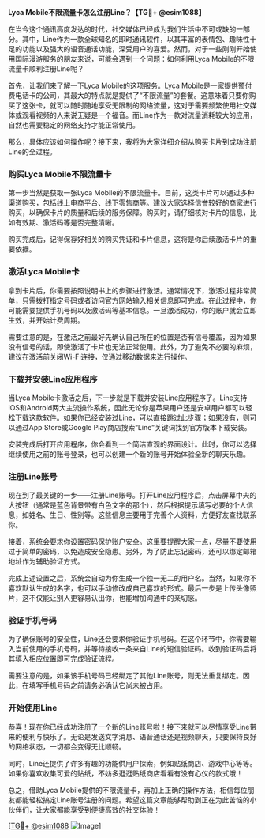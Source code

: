 **Lyca Mobile不限流量卡怎么注册Line？【TG💪+ @esim1088】**

在当今这个通讯高度发达的时代，社交媒体已经成为我们生活中不可或缺的一部分。其中，Line作为一款全球知名的即时通讯软件，以其丰富的表情包、趣味性十足的功能以及强大的语音通话功能，深受用户的喜爱。然而，对于一些刚刚开始使用国际漫游服务的朋友来说，可能会遇到一个问题：如何利用Lyca Mobile的不限流量卡顺利注册Line呢？

首先，让我们来了解一下Lyca Mobile的这项服务。Lyca Mobile是一家提供预付费电话卡的公司，其最大的特点就是提供了“不限流量”的套餐。这意味着只要你购买了这张卡，就可以随时随地享受无限制的网络流量，这对于需要频繁使用社交媒体或观看视频的人来说无疑是一个福音。而Line作为一款对流量消耗较大的应用，自然也需要稳定的网络支持才能正常使用。

那么，具体应该如何操作呢？接下来，我将为大家详细介绍从购买卡片到成功注册Line的全过程。

### 购买Lyca Mobile不限流量卡

第一步当然是获取一张Lyca Mobile的不限流量卡。目前，这类卡片可以通过多种渠道购买，包括线上电商平台、线下零售商等。建议大家选择信誉较好的商家进行购买，以确保卡片的质量和后续的服务保障。购买时，请仔细核对卡片的信息，比如有效期、激活码等是否完整清晰。

购买完成后，记得保存好相关的购买凭证和卡片信息，这将是你后续激活卡片的重要依据。

### 激活Lyca Mobile卡

拿到卡片后，你需要按照说明书上的步骤进行激活。通常情况下，激活过程非常简单，只需拨打指定号码或者访问官方网站输入相关信息即可完成。在此过程中，你可能需要提供手机号码以及激活码等基本信息。一旦激活成功，你的账户就会立即生效，并开始计费周期。

需要注意的是，在激活之前最好先确认自己所在的位置是否有信号覆盖，因为如果没有信号的话，即使激活了卡片也无法正常使用。此外，为了避免不必要的麻烦，建议在激活前关闭Wi-Fi连接，仅通过移动数据来进行操作。

### 下载并安装Line应用程序

当Lyca Mobile卡激活之后，下一步就是下载并安装Line应用程序了。Line支持iOS和Android两大主流操作系统，因此无论你是苹果用户还是安卓用户都可以轻松下载这款软件。如果你已经安装过Line，可以直接跳过此步骤；如果没有，则可以通过App Store或Google Play商店搜索“Line”关键词找到官方版本下载安装。

安装完成后打开应用程序，你会看到一个简洁直观的界面设计。此时，你可以选择继续使用之前的账号登录，也可以创建一个新的账号开始体验全新的聊天乐趣。

### 注册Line账号

现在到了最关键的一步——注册Line账号。打开Line应用程序后，点击屏幕中央的大按钮（通常是蓝色背景带有白色文字的那个），然后根据提示填写必要的个人信息，如姓名、生日、性别等。这些信息主要用于完善个人资料，方便好友查找联系你。

接着，系统会要求你设置密码保护账户安全。这里要提醒大家一点，尽量不要使用过于简单的密码，以免造成安全隐患。另外，为了防止忘记密码，还可以绑定邮箱地址作为辅助验证方式。

完成上述设置之后，系统会自动为你生成一个独一无二的用户名。当然，如果你不喜欢默认生成的名字，也可以手动修改成自己喜欢的形式。最后一步是上传头像照片，这不仅能让别人更容易认出你，也能增加沟通中的亲切感。

### 验证手机号码

为了确保账号的安全性，Line还会要求你验证手机号码。在这个环节中，你需要输入当前使用的手机号码，并等待接收一条来自Line的短信验证码。收到验证码后将其填入相应位置即可完成验证流程。

需要注意的是，如果该手机号码已经绑定了其他Line账号，则无法重复绑定。因此，在填写手机号码之前请务必确认它尚未被占用。

### 开始使用Line

恭喜！现在你已经成功注册了一个新的Line账号啦！接下来就可以尽情享受Line带来的便利与快乐了。无论是发送文字消息、语音通话还是视频聊天，只要保持良好的网络状态，一切都会变得无比顺畅。

同时，Line还提供了许多有趣的功能供用户探索，例如贴纸商店、游戏中心等等。如果你喜欢收集可爱的贴纸，不妨多逛逛贴纸商店看看有没有心仪的款式哦！

总之，借助Lyca Mobile提供的不限流量卡，再加上正确的操作方法，相信每位朋友都能轻松搞定Line账号注册的问题。希望这篇文章能够帮助到正在为此苦恼的小伙伴们，让大家都能享受到便捷高效的社交体验！

[[TG💪+ @esim1088](https://t.me/s/esim1088) ![Image](https://i.postimg.cc/4NQfJmqS/Snipaste-2025-05-13-00-14-12.png)]